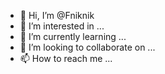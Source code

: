 - 👋 Hi, I’m @Fniknik
- 👀 I’m interested in ...
- 🌱 I’m currently learning ...
- 💞️ I’m looking to collaborate on ...
- 📫 How to reach me ...

<!---
Fniknik/Fniknik is a ✨ special ✨ repository because its `README.md` (this file) appears on your GitHub profile.
You can click the Preview link to take a look at your changes.
--->
